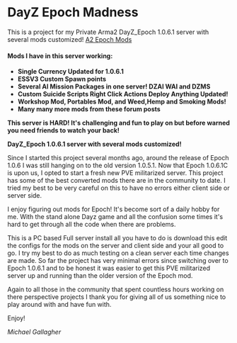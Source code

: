 # DayZ Epoch Madness
This is a project for my Private Arma2 DayZ_Epoch 1.0.6.1 server with several mods customized!
<a href="https://epochmod.com/forum/forum/123-a2-epoch-mods" title="A2 Epoch Mods">A2 Epoch Mods</a>
<h4><b>Mods I have in this server working:</b></h4>
<ul>
<li><b>Single Currency Updated for 1.0.6.1</b></li>
<li><b>ESSV3 Custom Spawn points</b></li>
<li><b>Several AI Mission Packages in one server! DZAI WAI and DZMS</b></li>
<li><b>Custom Suicide Scripts Right Click Actions Deploy Anything Updated!</b></li>
<li><b>Workshop Mod, Portables Mod, and Weed,Hemp and Smoking Mods!</b></li>
<li><b>Many many more mods from these forum posts</b></li>
</ul>


<b>This server is HARD! It's challenging and fun to play on but before warned you need friends to watch your back!</b>
<p>
<b>DayZ_Epoch 1.0.6.1 server with several mods customized!</b>

Since I started this project several months ago, around the release of Epoch 1.0.6 I was still hanging on to the old version 1.0.5.1. Now that Epoch 1.0.6.1C is upon us, I opted to start a fresh new PVE militarized server. This project has some of the best converted mods there are in the community to date. I tried my best to be very careful on this to have no errors either client side or server side.

I enjoy figuring out mods for Epoch! It's become sort of a daily hobby for me. With the stand alone Dayz game and all the confusion some times it's hard to get through all the code when there are problems.

This is a PC based Full server install all you have to do is download this edit the configs for the mods on the server and client side and your all good to go. I try my best to do as much testing on a clean server each time changes are made. So far the project has very minimal errors since switching over to Epoch 1.0.6.1 and to be honest it was easier to get this PVE militarized server up and running than the older version of the Epoch mod.

Again to all those in the community that spent countless hours working on there perspective projects I thank you for giving all of us something nice to play around with and have fun with.

Enjoy!</p> 

<i>Michael Gallagher</i>
